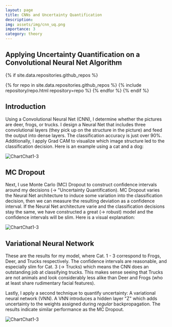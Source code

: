 ```yaml
---
layout: page
title: CNNs and Uncertainty Quantification
description: 
img: assets/img/cnn_uq.png 
importance: 3
category: theory
---
```


## Applying Uncertainty Quantification on a Convolutional Neural Net Algorithm 

{% if site.data.repositories.github_repos %}

{% for repo in site.data.repositories.github_repos %} {% include repository/repo.html repository=repo %} {% endfor %}
{% endif %}

## Introduction

Using a Convolutional Neural Net (CNN), I determine whether the pictures are deer, frogs, or trucks. I design a Neural Net that includes three convolutional layers (they pick up on the structure in the picture) and feed the output into dense layers. The classification accuracy is just over 90%. Additionally, I apply Grad CAM to visualize which image structure led to the classification decision. Here is an example using a cat and a dog:

![ChartChat1-3](https://miro.medium.com/max/1186/0*D4FATkIeWp61o9zo.jpg)

## MC Dropout 

Next, I use Monte Carlo (MC) Dropout to construct confidence intervals around my decisions (→ "Uncertainty Quantification). MC Dropout varies the Neural Net architecture to induce some variation into the classification decision, then we can measure the resulting deviation as a confidence interval. If the Neural Net architecture varie  and the classification decisions stay the same, we have constructed a great (→ robust) model and the confidence intervals will be slim. Here is a visual explanation:

![ChartChat1-3](https://docs.aws.amazon.com/prescriptive-guidance/latest/ml-quantifying-uncertainty/images/mc-dropout.png)

## Variational Neural Network

These are the results for my model, where Cat. 1 - 3 correspond to Frogs, Deer, and Trucks respectively. The confidence intervals are reasonable, and especially slim for Cat. 3 (→ Trucks) which means the CNN does an outstanding job at classifying trucks. This makes sense seeing that Trucks are not animals and look considerably less alike than Deer and Frogs (who at least share rudimentary facial features). 

Lastly, I apply a second technique to quantify uncertainty: A variational neural network (VNN). A VNN introduces a hidden layer "Z" which adds uncertainty to the weights assigned during _regular_ backpropagation. The results indicate similar performance as the MC Dropout. 

![ChartChat1-3](https://miro.medium.com/max/848/1*6uuK7GpIbfTb-0chqFwXXw.png)
